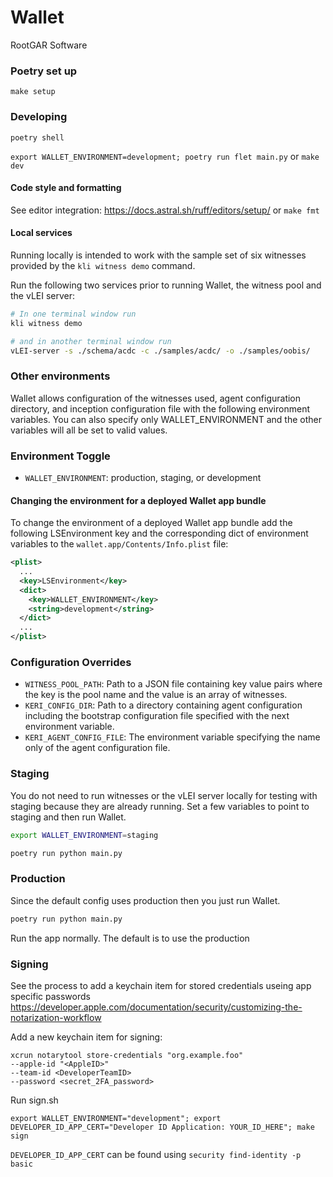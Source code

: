 # Wallet

RootGAR Software

### Poetry set up

`make setup`

### Developing

`poetry shell`

`export WALLET_ENVIRONMENT=development; poetry run flet main.py` or `make dev`

#### Code style and formatting

See editor integration: https://docs.astral.sh/ruff/editors/setup/ or `make fmt`

#### Local services

Running locally is intended to work with the sample set of six witnesses provided by the `kli witness demo` command.

Run the following two services prior to running Wallet, the witness pool and the vLEI server:

```bash
# In one terminal window run 
kli witness demo

# and in another terminal window run
vLEI-server -s ./schema/acdc -c ./samples/acdc/ -o ./samples/oobis/
```

### Other environments

Wallet allows configuration of the witnesses used, agent configuration directory, and inception
configuration file with the following environment variables. You can also specify only
WALLET_ENVIRONMENT and the other  variables will all be set to valid values.

### Environment Toggle
- `WALLET_ENVIRONMENT`: production, staging, or development

#### Changing the environment for a deployed Wallet app bundle

To change the environment of a deployed Wallet app bundle add the following LSEnvironment key and the corresponding dict of environment variables to the `wallet.app/Contents/Info.plist` file:
```xml
<plist>
  ...
  <key>LSEnvironment</key>
  <dict>
    <key>WALLET_ENVIRONMENT</key>
    <string>development</string>
  </dict>
  ...
</plist>
```

### Configuration Overrides

- `WITNESS_POOL_PATH`: Path to a JSON file containing key value pairs where the key is the
  pool name and the value is an array of witnesses.
- `KERI_CONFIG_DIR`: Path to a directory containing agent configuration including the
  bootstrap configuration file specified with the next environment variable.
- `KERI_AGENT_CONFIG_FILE`: The environment variable specifying the name only of the
  agent configuration file.

### Staging

You do not need to run witnesses or the vLEI server locally for testing with staging because they are already running. Set a few variables to point to staging and then run Wallet.

```bash
export WALLET_ENVIRONMENT=staging

poetry run python main.py
```

### Production

Since the default config uses production then you just run Wallet.

```bash
poetry run python main.py
```

Run the app normally. The default is to use the production


### Signing

See the process to add a keychain item for stored credentials useing app specific passwords https://developer.apple.com/documentation/security/customizing-the-notarization-workflow

Add a new keychain item for signing:

```
xcrun notarytool store-credentials "org.example.foo"
--apple-id "<AppleID>"
--team-id <DeveloperTeamID>
--password <secret_2FA_password>
```

Run sign.sh

```
export WALLET_ENVIRONMENT="development"; export DEVELOPER_ID_APP_CERT="Developer ID Application: YOUR_ID_HERE"; make sign
```

`DEVELOPER_ID_APP_CERT` can be found using `security find-identity -p basic`